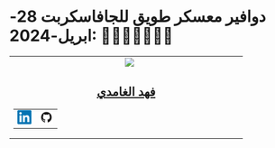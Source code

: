 # دوافير معسكر طويق للجافاسكربت 28-ابريل-2024: 👨‍💻👩‍💻🧑🏻‍💻

<!-- CONTRIBUTER -->
<table  align="center">
    <!--=== قم بنسخ هذه الجزئية ابتداءً من هذا السطر و انتهاءً بالسطر المذكور في الأسفل ===-->
    <tr>
        <td align="center" width="400">
        &nbsp;&nbsp
            <a href="https://github.com/fahadssgg">
                <img src="https://avatars.githubusercontent.com/u/107389887?v=4" width="50">
                <h2> فهد الغامدي</h2>
            </a>       
            <table>
                <tr> 
                    <!-- LINKED IN -->
                    <td>
                        <a href="https://www.linkedin.com/in/fahad-saad-alghamdi/">
                            <img src="./images/linkedin-logo.png" width="25">
                        </a>
                    </td>
                    <!--// LINKED IN //-->
                    <!-- GITHUB -->
                    <td>
                        <a href="https://github.com/fahadssgg">
                            <img src="./images/github-logo.png" width="25">
                        </a>
                    </td>
                    <!--// GITHUB //-->
                </tr>
            </table>            
        </td>
    </tr>
    <!-- ======== نهاية مكان النسخ ========= -->

</table>
